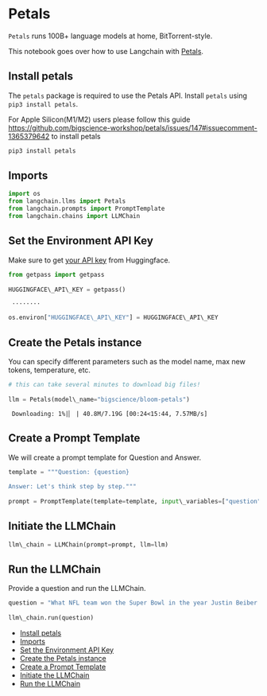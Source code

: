# Petals

`Petals` runs 100B+ language models at home, BitTorrent-style.

This notebook goes over how to use Langchain with [Petals](https://github.com/bigscience-workshop/petals).

## Install petals[​](#install-petals "Direct link to Install petals")

The `petals` package is required to use the Petals API. Install `petals` using `pip3 install petals`.

For Apple Silicon(M1/M2) users please follow this guide <https://github.com/bigscience-workshop/petals/issues/147#issuecomment-1365379642> to install petals

```bash
pip3 install petals  

```

## Imports[​](#imports "Direct link to Imports")

```python
import os  
from langchain.llms import Petals  
from langchain.prompts import PromptTemplate  
from langchain.chains import LLMChain  

```

## Set the Environment API Key[​](#set-the-environment-api-key "Direct link to Set the Environment API Key")

Make sure to get [your API key](https://huggingface.co/docs/api-inference/quicktour#get-your-api-token) from Huggingface.

```python
from getpass import getpass  
  
HUGGINGFACE\_API\_KEY = getpass()  

```

```text
 ········  

```

```python
os.environ["HUGGINGFACE\_API\_KEY"] = HUGGINGFACE\_API\_KEY  

```

## Create the Petals instance[​](#create-the-petals-instance "Direct link to Create the Petals instance")

You can specify different parameters such as the model name, max new tokens, temperature, etc.

```python
# this can take several minutes to download big files!  
  
llm = Petals(model\_name="bigscience/bloom-petals")  

```

```text
 Downloading: 1%|▏ | 40.8M/7.19G [00:24<15:44, 7.57MB/s]  

```

## Create a Prompt Template[​](#create-a-prompt-template "Direct link to Create a Prompt Template")

We will create a prompt template for Question and Answer.

```python
template = """Question: {question}  
  
Answer: Let's think step by step."""  
  
prompt = PromptTemplate(template=template, input\_variables=["question"])  

```

## Initiate the LLMChain[​](#initiate-the-llmchain "Direct link to Initiate the LLMChain")

```python
llm\_chain = LLMChain(prompt=prompt, llm=llm)  

```

## Run the LLMChain[​](#run-the-llmchain "Direct link to Run the LLMChain")

Provide a question and run the LLMChain.

```python
question = "What NFL team won the Super Bowl in the year Justin Beiber was born?"  
  
llm\_chain.run(question)  

```

- [Install petals](#install-petals)
- [Imports](#imports)
- [Set the Environment API Key](#set-the-environment-api-key)
- [Create the Petals instance](#create-the-petals-instance)
- [Create a Prompt Template](#create-a-prompt-template)
- [Initiate the LLMChain](#initiate-the-llmchain)
- [Run the LLMChain](#run-the-llmchain)
